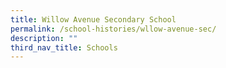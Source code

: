 ```yaml
---
title: Willow Avenue Secondary School
permalink: /school-histories/wllow-avenue-sec/
description: ""
third_nav_title: Schools
---
```




